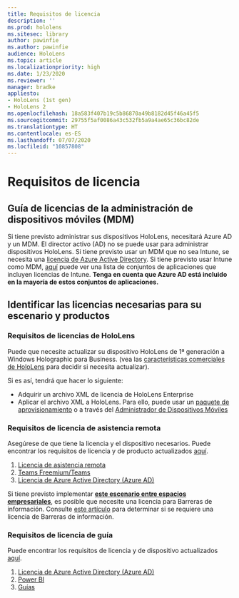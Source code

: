 ```yaml
---
title: Requisitos de licencia
description: ''
ms.prod: hololens
ms.sitesec: library
author: pawinfie
ms.author: pawinfie
audience: HoloLens
ms.topic: article
ms.localizationpriority: high
ms.date: 1/23/2020
ms.reviewer: ''
manager: bradke
appliesto:
- HoloLens (1st gen)
- HoloLens 2
ms.openlocfilehash: 18a583f407b19c5b86870a49b8182d45f46a45f5
ms.sourcegitcommit: 29755f5af0086a43c532fb5a9a4ae65c36bc82de
ms.translationtype: HT
ms.contentlocale: es-ES
ms.lasthandoff: 07/07/2020
ms.locfileid: "10857808"
---
```

# Requisitos de licencia

## Guía de licencias de la administración de dispositivos móviles (MDM)

Si tiene previsto administrar sus dispositivos HoloLens, necesitará Azure AD y un MDM. El director activo (AD) no se puede usar para administrar dispositivos HoloLens.
Si tiene previsto usar un MDM que no sea Intune, se necesita una [licencia de Azure Active Directory](https://docs.microsoft.com/azure/active-directory/fundamentals/active-directory-whatis).
Si tiene previsto usar Intune como MDM, [aquí](https://docs.microsoft.com/intune/fundamentals/licenses) puede ver una lista de conjuntos de aplicaciones que incluyen licencias de Intune. **Tenga en cuenta que Azure AD está incluido en la mayoría de estos conjuntos de aplicaciones.**

## Identificar las licencias necesarias para su escenario y productos

### Requisitos de licencias de HoloLens

Puede que necesite actualizar su dispositivo HoloLens de 1ª generación a Windows Holographic para Business. (vea las [características comerciales de HoloLens](holoLens-commercial-features.md#feature-comparison-between-editions) para decidir si necesita actualizar).

 Si es así, tendrá que hacer lo siguiente:

- Adquirir un archivo XML de licencia de HoloLens Enterprise
- Aplicar el archivo XML a HoloLens. Para ello, puede usar un [paquete de aprovisionamiento](hololens-provisioning.md) o a través del [Administrador de Dispositivos Móviles](https://docs.microsoft.com/intune/configuration/holographic-upgrade)

### Requisitos de licencia de asistencia remota

Asegúrese de que tiene la licencia y el dispositivo necesarios. Puede encontrar los requisitos de licencia y de producto actualizados [aquí](https://docs.microsoft.com/dynamics365/mixed-reality/remote-assist/requirements).

1. [Licencia de asistencia remota](https://docs.microsoft.com/dynamics365/mixed-reality/remote-assist/buy-and-deploy-remote-assist)
1. [Teams Freemium/Teams](https://products.office.com/microsoft-teams/free)
1. [Licencia de Azure Active Directory (Azure AD)](https://docs.microsoft.com/azure/active-directory/fundamentals/active-directory-whatis)

Si tiene previsto implementar **[este escenario entre espacios empresariales](https://docs.microsoft.com/dynamics365/mixed-reality/remote-assist/cross-tenant-overview#scenario-2-leasing-services-to-other-tenants)**, es posible que necesite una licencia para Barreras de información. Consulte [este artículo](https://docs.microsoft.com/dynamics365/mixed-reality/remote-assist/cross-tenant-licensing-implementation#step-1-determine-if-information-barriers-are-necessary) para determinar si se requiere una licencia de Barreras de información.

### Requisitos de licencia de guía

Puede encontrar los requisitos de licencia y de dispositivo actualizados [aquí](https://docs.microsoft.com/dynamics365/mixed-reality/guides/requirements).

1. [Licencia de Azure Active Directory (Azure AD)](https://docs.microsoft.com/azure/active-directory/fundamentals/active-directory-whatis)
1. [Power BI](https://powerbi.microsoft.com/desktop/)
1. [Guías](https://docs.microsoft.com/dynamics365/mixed-reality/guides/setup)

